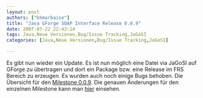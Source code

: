 ```yaml
---
layout: post
authors: ["khmarbaise"]
title: "Java GForge SOAP Interface Release 0.0.9"
date: 2007-07-22 22:43:14
tags: Java,Neue Versionen,Bug/Issue Tracking,JaGoSI
categories: [Java,Neue Versionen,Bug/Issue Tracking,JaGoSI]

---
```

Es gibt nun  wieder ein Update. Es ist nun möglich eine Datei via JaGoSI auf GForge zu übertragen und dort ein Package bzw. eine Release im FRS Bereich 
zu erzeugen. Es wurden auch noch einige Bugs behoben. Die Übersicht für den 
[Milestone 0.0.9](http://jagosi.soebes.de/milestone/Milestone%200.0.9). Die genauen Änderungen für den einzelnen 
Milestone kann man [hier](http://jagosi.soebes.de/query?status=closed&milestone=Milestone+0.0.9) einsehen.

